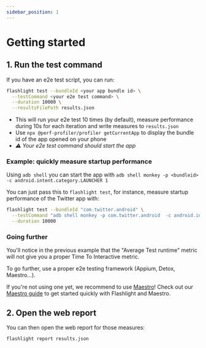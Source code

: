```yaml
---
sidebar_position: 1
---
```


# Getting started

## 1. Run the test command

If you have an e2e test script, you can run:

```bash
flashlight test --bundleId <your app bundle id> \
  --testCommand <your e2e test command> \
  --duration 10000 \
  --resultsFilePath results.json
```

- This will run your e2e test 10 times (by default), measure performance during 10s for each iteration and write measures to `results.json`
- Use `npx @perf-profiler/profiler getCurrentApp` to display the bundle id of the app opened on your phone
- _⚠️ Your e2e test command should start the app_


### Example: quickly measure startup performance

Using `adb shell` you can start the app with `adb shell monkey -p <bundleid>  -c android.intent.category.LAUNCHER 1`

You can just pass this to `flashlight test`, for instance, measure startup performance of the Twitter app with:

```bash
flashlight test --bundleId "com.twitter.android" \
  --testCommand "adb shell monkey -p com.twitter.android  -c android.intent.category.LAUNCHER 1" \
  --duration 10000
```

### Going further

You'll notice in the previous example that the "Average Test runtime" metric will not give you a proper Time To Interactive metric. 

To go further, use a proper e2e testing framework (Appium, Detox, Maestro...). 

If you're not using one yet, we recommend to use [Maestro](https://github.com/mobile-dev-inc/maestro)! 
Check out our [Maestro guide](./maestro) to get started quickly with Flashlight and Maestro.

## 2. Open the web report

You can then open the web report for those measures:

```bash
flashlight report results.json
```
